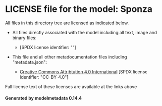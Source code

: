 # LICENSE file for the model: Sponza

All files in this directory tree are licensed as indicated below.

* All files directly associated with the model including all text, image and binary files:

  * []("https://www.cryengine.com/ce-terms") [SPDX license identifier: ""]

* This file and all other metadocumentation files including "metadata.json":

  * [Creative Commons Attribtution 4.0 International]("https://creativecommons.org/licenses/by/4.0/legalcode") [SPDX license identifier: "CC-BY-4.0"]

Full license text of these licenses are available at the links above

#### Generated by modelmetadata 0.14.4